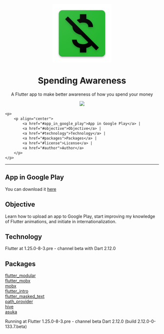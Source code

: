 <div align="center">
    <img src="android/app/src/main/res/mipmap-xxxhdpi/ic_launcher.png"/>
</div>


<h1 align="center">Spending Awareness</h1>
<p align="center">A Flutter app to make better awareness of how you spend your money</p>

<div align="center">
    <img src="https://img.shields.io/badge/progress-complete-green"/>
</div>

    <p>
        <p align="center">
            <a href="#app_in_google_play">App in Google Play</a> |
            <a href="#objective">Objective</a> | 
            <a href="#technology">Technology</a> | 
            <a href="#packages">Packages</a> | 
            <a href="#license">License</a> | 
            <a href="#author">Author</a>
        </p>
    </p>    

   <hr/>

   <p id="#app_in_google_play">
       <h2>App in Google Play</h2>
       <p>You can download it 
            <a href="https://play.google.com/store/apps/details?id=com.rodrigorivas.spending_awareness">
            here
            </a>
        </p>
   </p>


   <p id="#objective">
        <h2>Objective</h2>
        <p>Learn how to upload an app to Google Play, start improving my knowledge of Flutter animations, and initiate in internationalization.</p>
    </p>

   <p id="#technology">
        <h2>Technology</h2>
        <p>Flutter at 1.25.0-8-3.pre - channel beta with Dart 2.12.0</p>
   </p>

   <p id="#packages">
        <h2>Packages</h2>
        <a href="https://pub.dev/packages/flutter_modular">flutter_modular</a><br/>
        <a href="https://pub.dev/packages/flutter_mobx">flutter_mobx</a><br/>
        <a href="https://pub.dev/packages/mobx">mobx</a><br/>
        <a href="https://pub.dev/packages/flutter_intro">flutter_intro</a><br/>
        <a href="https://pub.dev/packages/flutter_masked_text">flutter_masked_text</a><br/>
        <a href="https://pub.dev/packages/path_provider">path_provider</a><br/>
        <a href="https://pub.dev/packages/hive">hive</a><br/>
        <a href="https://pub.dev/packages/asuka">asuka</a><br/>
    </p>

Running at Flutter 1.25.0-8-3.pre - channel beta
Dart 2.12.0 (build 2.12.0-0-133.7.beta)
